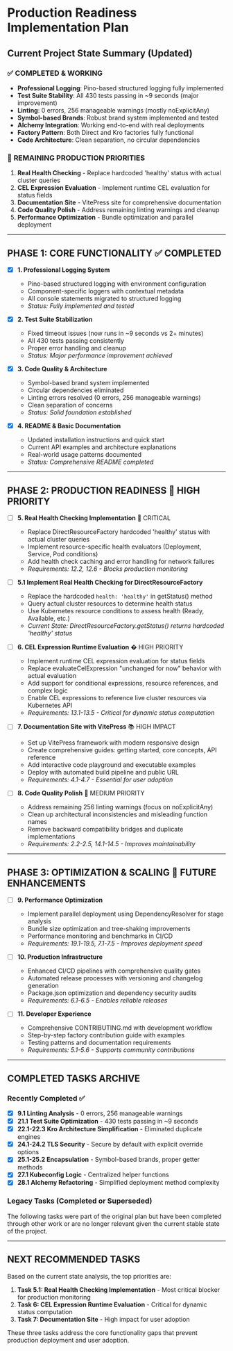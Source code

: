 # Production Readiness Implementation Plan

## Current Project State Summary (Updated)

### ✅ **COMPLETED & WORKING**
- **Professional Logging**: Pino-based structured logging fully implemented
- **Test Suite Stability**: All 430 tests passing in ~9 seconds (major improvement)
- **Linting**: 0 errors, 256 manageable warnings (mostly noExplicitAny)
- **Symbol-based Brands**: Robust brand system implemented and tested
- **Alchemy Integration**: Working end-to-end with real deployments
- **Factory Pattern**: Both Direct and Kro factories fully functional
- **Code Architecture**: Clean separation, no circular dependencies

### 🎯 **REMAINING PRODUCTION PRIORITIES**
1. **Real Health Checking** - Replace hardcoded 'healthy' status with actual cluster queries
2. **CEL Expression Evaluation** - Implement runtime CEL evaluation for status fields
3. **Documentation Site** - VitePress site for comprehensive documentation  
4. **Code Quality Polish** - Address remaining linting warnings and cleanup
5. **Performance Optimization** - Bundle optimization and parallel deployment

---

## PHASE 1: CORE FUNCTIONALITY ✅ COMPLETED

- [x] **1. Professional Logging System**
  - Pino-based structured logging with environment configuration
  - Component-specific loggers with contextual metadata
  - All console statements migrated to structured logging
  - _Status: Fully implemented and tested_

- [x] **2. Test Suite Stabilization** 
  - Fixed timeout issues (now runs in ~9 seconds vs 2+ minutes)
  - All 430 tests passing consistently
  - Proper error handling and cleanup
  - _Status: Major performance improvement achieved_

- [x] **3. Code Quality & Architecture**
  - Symbol-based brand system implemented
  - Circular dependencies eliminated
  - Linting errors resolved (0 errors, 256 manageable warnings)
  - Clean separation of concerns
  - _Status: Solid foundation established_

- [x] **4. README & Basic Documentation**
  - Updated installation instructions and quick start
  - Current API examples and architecture explanations
  - Real-world usage patterns documented
  - _Status: Comprehensive README completed_

---

## PHASE 2: PRODUCTION READINESS 🎯 HIGH PRIORITY

- [ ] **5. Real Health Checking Implementation** 🚨 CRITICAL
  - Replace DirectResourceFactory hardcoded 'healthy' status with actual cluster queries
  - Implement resource-specific health evaluators (Deployment, Service, Pod conditions)
  - Add health check caching and error handling for network failures
  - _Requirements: 12.2, 12.6 - Blocks production monitoring_

- [ ] **5.1 Implement Real Health Checking for DirectResourceFactory**
  - Replace the hardcoded `health: 'healthy'` in getStatus() method
  - Query actual cluster resources to determine health status
  - Use Kubernetes resource conditions to assess health (Ready, Available, etc.)
  - _Current State: DirectResourceFactory.getStatus() returns hardcoded 'healthy' status_

- [ ] **6. CEL Expression Runtime Evaluation** � HIGH  PRIORITY
  - Implement runtime CEL expression evaluation for status fields
  - Replace evaluateCelExpression "unchanged for now" behavior with actual evaluation
  - Add support for conditional expressions, resource references, and complex logic
  - Enable CEL expressions to reference live cluster resources via Kubernetes API
  - _Requirements: 13.1-13.5 - Critical for dynamic status computation_

- [ ] **7. Documentation Site with VitePress** 📚 HIGH IMPACT
  - Set up VitePress framework with modern responsive design
  - Create comprehensive guides: getting started, core concepts, API reference
  - Add interactive code playground and executable examples
  - Deploy with automated build pipeline and public URL
  - _Requirements: 4.1-4.7 - Essential for user adoption_

- [ ] **8. Code Quality Polish** 🔧 MEDIUM PRIORITY
  - Address remaining 256 linting warnings (focus on noExplicitAny)
  - Clean up architectural inconsistencies and misleading function names
  - Remove backward compatibility bridges and duplicate implementations
  - _Requirements: 2.2-2.5, 14.1-14.5 - Improves maintainability_

---

## PHASE 3: OPTIMIZATION & SCALING 🚀 FUTURE ENHANCEMENTS

- [ ] **9. Performance Optimization**
  - Implement parallel deployment using DependencyResolver for stage analysis
  - Bundle size optimization and tree-shaking improvements
  - Performance monitoring and benchmarks in CI/CD
  - _Requirements: 19.1-19.5, 7.1-7.5 - Improves deployment speed_

- [ ] **10. Production Infrastructure**
  - Enhanced CI/CD pipelines with comprehensive quality gates
  - Automated release processes with versioning and changelog generation
  - Package.json optimization and dependency security audits
  - _Requirements: 6.1-6.5 - Enables reliable releases_

- [ ] **11. Developer Experience**
  - Comprehensive CONTRIBUTING.md with development workflow
  - Step-by-step factory contribution guide with examples
  - Testing patterns and documentation requirements
  - _Requirements: 5.1-5.6 - Supports community contributions_

---

## COMPLETED TASKS ARCHIVE

### Recently Completed ✅
- [x] **9.1 Linting Analysis** - 0 errors, 256 manageable warnings
- [x] **21.1 Test Suite Optimization** - 430 tests passing in ~9 seconds  
- [x] **22.1-22.3 Kro Architecture Simplification** - Eliminated duplicate engines
- [x] **24.1-24.2 TLS Security** - Secure by default with explicit override options
- [x] **25.1-25.2 Encapsulation** - Symbol-based brands, proper getter methods
- [x] **27.1 Kubeconfig Logic** - Centralized helper functions
- [x] **28.1 Alchemy Refactoring** - Simplified deployment method complexity

### Legacy Tasks (Completed or Superseded)
The following tasks were part of the original plan but have been completed through other work or are no longer relevant given the current stable state of the project.

---

## NEXT RECOMMENDED TASKS

Based on the current state analysis, the top priorities are:

1. **Task 5.1: Real Health Checking Implementation** - Most critical blocker for production monitoring
2. **Task 6: CEL Expression Runtime Evaluation** - Critical for dynamic status computation
3. **Task 7: Documentation Site** - High impact for user adoption

These three tasks address the core functionality gaps that prevent production deployment and user adoption.